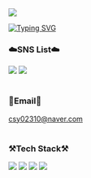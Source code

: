 <img src="https://capsule-render.vercel.app/api?type=waving&color=ed9d0b,100:f94001&height=180&section=header&text=WELCOME%20TO%20MY%20WONDERLAND%20👋&fontSize=30&animation=fadeln&fontAlignY=36&fontColor=ffffff" />

<a href="https://git.io/typing-svg"><img src="https://readme-typing-svg.demolab.com?font=Fira+Code&weight=700&size=22&pause=1000&color=000000&width=435&lines=HI%2C+I'M+SEUNGYEON!" alt="Typing SVG" /></a>

### ☁️SNS List☁️<br/>
<a href="https://user-images.githubusercontent.com/129054151/227965031-4e2c6d57-fc40-44e2-b829-6dfde841e7d0.png" target="_blank"><img src="https://img.shields.io/badge/kakao-FFCD00?style=flat&logo=KakaoTalk&logoColor=000000"/></a>
<a href="https://www.instagram.com/tmdd2us/" target="_blank"><img src="https://img.shields.io/badge/instagram-E4405F?style=flat-square&logo=Instagram&logoColor=white"/></a><br/><br/>

### 📧Email📧<br/>
csy02310@naver.com<br/><br/>

### ⚒️Tech Stack⚒️<br/>
<img src="https://img.shields.io/badge/C-A8B9CC?style=for-the-badge&logo=C&logoColor=black"> <img src="https://img.shields.io/badge/C++-00599C?style=for-the-badge&logo=cplusplus&logoColor=black"> <img src="https://img.shields.io/badge/Linux-FCC624?style=for-the-badge&logo=Linux&logoColor=black"> <img src="https://img.shields.io/badge/springboot-6DB33F?style=for-the-badge&logo=springboot&logoColor=black"><br/><br/> 
